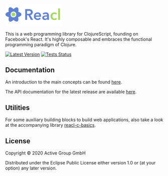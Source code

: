 <img src="https://raw.githubusercontent.com/active-group/reacl/master/logo.png" width="180">

This is a web programming library for ClojureScript, founding
on Facebook's React. It's highly composable and embraces the functional
programming paradigm of Clojure.

[![Latest Version](https://img.shields.io/clojars/v/de.active-group/reacl-c.svg)](https://clojars.org/de.active-group/reacl-c)
[![Tests Status](https://github.com/active-group/reacl-c/workflows/Tests/badge.svg)](https://github.com/active-group/reacl-c/actions)

## Documentation

An introduction to the main concepts can be found [here](doc/intro.md).

The API documentation for the latest release are available [here](https://cljdoc.xyz/d/de.active-group/reacl-c/CURRENT).

## Utilities

For some auxiliary building blocks to build web applications, also
take a look at the accompanying library
[reacl-c-basics](https://github.com/active-group/reacl-c-basics).

## License

Copyright © 2020 Active Group GmbH

Distributed under the Eclipse Public License either version 1.0 or (at
your option) any later version.
